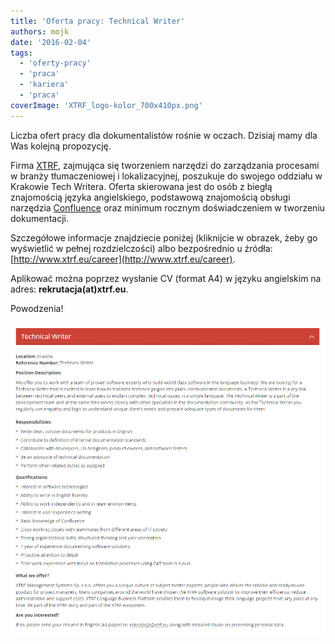 ```yaml
---
title: 'Oferta pracy: Technical Writer'
authors: mojk
date: '2016-02-04'
tags:
  - 'oferty-pracy'
  - 'praca'
  - 'kariera'
  - 'praca'
coverImage: 'XTRF_logo-kolor_700x410px.png'
---
```


Liczba ofert pracy dla dokumentalistów rośnie w oczach. Dzisiaj mamy dla Was
kolejną propozycję.

<!--truncate-->

Firma [XTRF](https://www.xtrf.eu/), zajmująca się tworzeniem narzędzi do
zarządzania procesami w branży tłumaczeniowej i lokalizacyjnej, poszukuje do
swojego oddziału w Krakowie Tech Writera. Oferta skierowana jest do osób z
biegłą znajomością języka angielskiego, podstawową znajomością obsługi narzędzia
[Confluence](https://www.atlassian.com/software/confluence) oraz minimum rocznym
doświadczeniem w tworzeniu dokumentacji.

Szczegółowe informacje znajdziecie poniżej (kliknijcie w obrazek, żeby go
wyświetlić w pełnej rozdzielczości) albo bezpośrednio u źródła:
[http://www.xtrf.eu/career](http://www.xtrf.eu/career).

Aplikować można poprzez wysłanie CV (format A4) w języku angielskim na adres:
**rekrutacja(at)xtrf.eu**.

Powodzenia!

![xtrf_tech_writer](images/xtrf_tech_writer.png)

